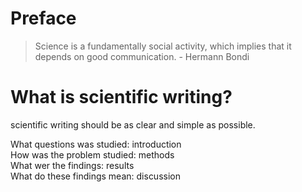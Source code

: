 # Preface
> Science is a fundamentally social activity, which implies that it depends on good communication.  - Hermann Bondi
# What is scientific writing?
scientific writing should be as clear and simple as possible.  

What questions was studied: introduction  
How was the problem studied: methods  
What wer the findings: results  
What do these findings mean: discussion  
